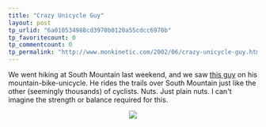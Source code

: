 ```yaml
---
title: "Crazy Unicycle Guy"
layout: post
tp_urlid: "6a010534988cd3970b0120a55cdcc6970b"
tp_favoritecount: 0
tp_commentcount: 0
tp_permalink: "http://www.monkinetic.com/2002/06/crazy-unicycle-guy.html"
---
```

We went hiking at South Mountain last weekend, and we saw <a href="http://media.redmonk.net/images/uniCycle.jpg">this guy</a> on his mountain-bike-unicycle. He rides the trails over South Mountain just like the other (seemingly thousands) of cyclists. Nuts. Just plain nuts. I can&#39;t imagine the strength or balance required for this.<div align="center">
<img src="http://media.redmonk.net/images/uniCycleSm.jpg" /></div>
